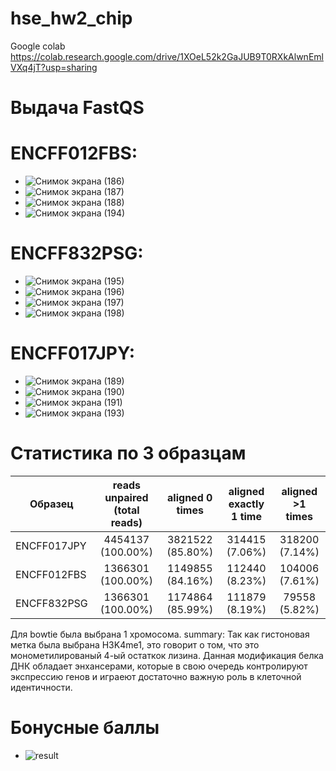 # hse_hw2_chip
Google colab https://colab.research.google.com/drive/1XOeL52k2GaJUB9T0RXkAlwnEmlVXq4jT?usp=sharing

# Выдача FastQS
# ENCFF012FBS:
* ![Снимок экрана (186)](https://user-images.githubusercontent.com/93247992/157680231-29c4507e-5806-480f-bc30-9661585c80fc.png)
* ![Снимок экрана (187)](https://user-images.githubusercontent.com/93247992/157680290-c81ac3e7-8ce3-4f8a-ab00-e0ca34577d5f.png)
* ![Снимок экрана (188)](https://user-images.githubusercontent.com/93247992/157680357-232d59cd-f982-4586-9228-e33fcf8a2a8c.png)
* ![Снимок экрана (194)](https://user-images.githubusercontent.com/93247992/157681548-bf438913-3ea4-4cd3-89b2-7fb941fd1b46.png)

# ENCFF832PSG:
* ![Снимок экрана (195)](https://user-images.githubusercontent.com/93247992/157682313-7b767950-3c96-4bff-8a49-d1698580fb15.png)
* ![Снимок экрана (196)](https://user-images.githubusercontent.com/93247992/157682317-1c5c2331-0667-4536-ad29-af012327ba16.png)
* ![Снимок экрана (197)](https://user-images.githubusercontent.com/93247992/157682321-d2c3ba2e-0b93-4012-bb8c-90e91becb32d.png)
* ![Снимок экрана (198)](https://user-images.githubusercontent.com/93247992/157682322-ed028178-a408-4749-b7a2-0839e0525d97.png)

# ENCFF017JPY:
* ![Снимок экрана (189)](https://user-images.githubusercontent.com/93247992/157681070-8998278c-9d62-4b92-8360-aac227db20df.png)
* ![Снимок экрана (190)](https://user-images.githubusercontent.com/93247992/157681103-c3c3423c-dacb-4c7e-b434-2df45be444f3.png)
* ![Снимок экрана (191)](https://user-images.githubusercontent.com/93247992/157681110-7c5694ac-b6ee-4316-ba27-4396e5126c92.png)
* ![Снимок экрана (193)](https://user-images.githubusercontent.com/93247992/157681111-adbbdf82-c641-419a-83ee-4667cccfa644.png)


# Статистика по 3 образцам
| Образец       | reads unpaired (total reads)           | aligned 0 times | aligned exactly 1 time | aligned >1 times|
| ------------- |:---------------:| :---------------:| :------------------:| :-------------:|
| ENCFF017JPY   |4454137 (100.00%)|3821522 (85.80%)|314415 (7.06%)|318200 (7.14%)|
| ENCFF012FBS   |1366301 (100.00%)|1149855 (84.16%)|112440 (8.23%)|104006 (7.61%)|
| ENCFF832PSG   |1366301 (100.00%)|1174864 (85.99%)|111879 (8.19%)|79558 (5.82%) |


Для bowtie была выбрана 1 хромосома. 
summary: Так как гистоновая метка была выбрана H3K4me1, это говорит о том, что это монометилированый 4-ый остаткок лизина. Данная модификация белка ДНК обладает энхансерами, которые в свою очередь контролируют экспрессию генов и играеют достаточно важную роль в клеточной идентичности. 

# Бонусные баллы 
* ![result](https://user-images.githubusercontent.com/93247992/157717889-7eac028a-88fe-457a-b694-92637b7bcb3b.png)


